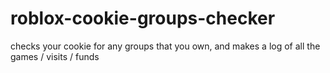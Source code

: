 # roblox-cookie-groups-checker
checks your cookie for any groups that you own, and makes a log of all the games / visits / funds 
